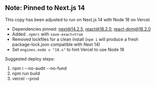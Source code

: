 ## Note: Pinned to Next.js 14
This copy has been adjusted to run on Next.js 14 with Node 18 on Vercel.

- Dependencies pinned: next@14.2.5, react@18.2.0, react-dom@18.2.0
- Added `.npmrc` with `save-exact=true`
- Removed lockfiles for a clean install (`npm i` will produce a fresh package-lock.json compatible with Next 14)
- Set `engines.node = "18.x"` to hint Vercel to use Node 18

Suggested deploy steps:
1) npm i --no-audit --no-fund
2) npm run build
3) vercel --prod
